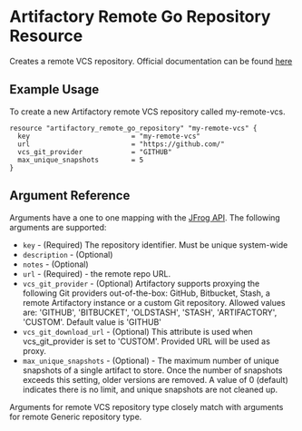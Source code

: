 # Artifactory Remote Go Repository Resource

Creates a remote VCS repository.
Official documentation can be found [here](https://www.jfrog.com/confluence/display/JFROG/VCS+Repositories)


## Example Usage
To create a new Artifactory remote VCS repository called my-remote-vcs.

```hcl
resource "artifactory_remote_go_repository" "my-remote-vcs" {
  key                         = "my-remote-vcs"
  url                         = "https://github.com/"
  vcs_git_provider            = "GITHUB"
  max_unique_snapshots        = 5
}
```

## Argument Reference

Arguments have a one to one mapping with the
[JFrog API](https://www.jfrog.com/confluence/display/JFROG/Repository+Configuration+JSON#RepositoryConfigurationJSON-RemoteRepository).
The following arguments are supported:

* `key` - (Required) The repository identifier. Must be unique system-wide
* `description` - (Optional)
* `notes` - (Optional)
* `url` - (Required) - the remote repo URL.
* `vcs_git_provider` - (Optional) Artifactory supports proxying the following Git providers out-of-the-box: GitHub, Bitbucket, 
   Stash, a remote Artifactory instance or a custom Git repository. Allowed values are: 'GITHUB', 'BITBUCKET', 'OLDSTASH', 
   'STASH', 'ARTIFACTORY', 'CUSTOM'. Default value is 'GITHUB'
* `vcs_git_download_url` - (Optional) This attribute is used when vcs_git_provider is set to 'CUSTOM'. Provided URL will be used as proxy.
* `max_unique_snapshots` - (Optional) - The maximum number of unique snapshots of a single artifact to store.
   Once the number of snapshots exceeds this setting, older versions are removed.
   A value of 0 (default) indicates there is no limit, and unique snapshots are not cleaned up.

Arguments for remote VCS repository type closely match with arguments for remote Generic repository type.